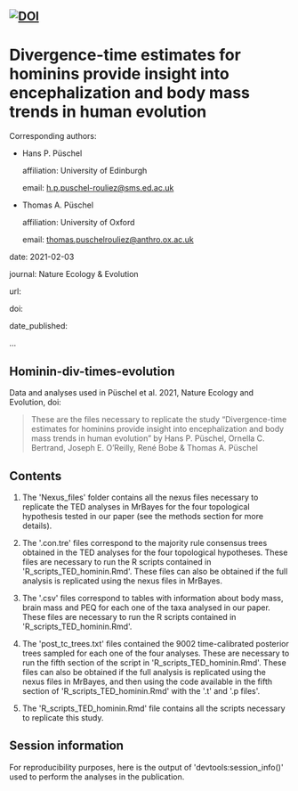 
[![DOI](https://zenodo.org/badge/335695240.svg)](https://zenodo.org/badge/latestdoi/335695240)
---
# Divergence-time estimates for hominins provide insight into encephalization and body mass trends in human evolution #

Corresponding authors:

- Hans P. Püschel

  affiliation: University of Edinburgh
  
  email: h.p.puschel-rouliez@sms.ed.ac.uk
  
- Thomas A. Püschel 

  affiliation: University of Oxford
  
  email: thomas.puschelrouliez@anthro.ox.ac.uk 

date: 2021-02-03

journal: Nature Ecology & Evolution

url: 

doi: 

date_published: 

...

## Hominin-div-times-evolution ##

Data and analyses used in Püschel et al. 2021, Nature Ecology and Evolution, doi:

>These are the files necessary to replicate the study “Divergence-time estimates for hominins provide insight into encephalization and body mass trends in human evolution” by Hans P. Püschel, Ornella C. Bertrand, Joseph E. O’Reilly, René Bobe & Thomas A. Püschel

## Contents ##

1) The 'Nexus_files' folder contains all the nexus files necessary to replicate the TED analyses in MrBayes for the four topological hypothesis tested in our paper (see the methods section for more details). 

2) The '.con.tre' files correspond to the majority rule consensus trees obtained in the TED analyses for the four topological hypotheses. These files are necessary to run the R scripts contained in 'R_scripts_TED_hominin.Rmd'. These files can also be obtained if the full analysis is replicated using the nexus files in MrBayes.

3) The '.csv' files correspond to tables with information about body mass, brain mass and PEQ for each one of the taxa analysed in our paper. These files are necessary to run the R scripts contained in 'R_scripts_TED_hominin.Rmd'.

4) The 'post_tc_trees.txt' files contained the 9002 time-calibrated posterior trees sampled for each one of the four analyses. These are necessary to run the fifth section of the script in 'R_scripts_TED_hominin.Rmd'. These files can also be obtained if the full analysis is replicated using the nexus files in MrBayes, and then using the code available in the fifth section of 'R_scripts_TED_hominin.Rmd' with the '.t' and '.p files'. 

5) The 'R_scripts_TED_hominin.Rmd' file contains all the scripts necessary to replicate this study.

## Session information

For reproducibility purposes, here is the output of 'devtools:session_info()' used to perform the analyses in the publication.



